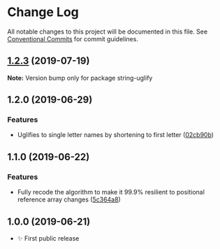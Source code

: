 # Change Log

All notable changes to this project will be documented in this file.
See [Conventional Commits](https://conventionalcommits.org) for commit guidelines.

## [1.2.3](https://gitlab.com/codsen/codsen/compare/string-uglify@1.2.2...string-uglify@1.2.3) (2019-07-19)

**Note:** Version bump only for package string-uglify





## 1.2.0 (2019-06-29)

### Features

- Uglifies to single letter names by shortening to first letter ([02cb90b](https://gitlab.com/codsen/codsen/commit/02cb90b))

## 1.1.0 (2019-06-22)

### Features

- Fully recode the algorithm to make it 99.9% resilient to positional reference array changes ([5c364a8](https://gitlab.com/codsen/codsen/commit/5c364a8))

## 1.0.0 (2019-06-21)

- ✨ First public release
